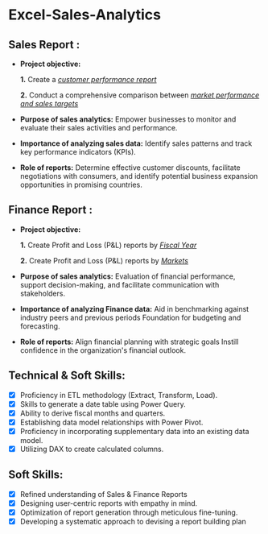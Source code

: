 # Excel-Sales-Analytics

## Sales Report :


- **Project objective:** 

    **1.** Create a _[customer performance report](https://github.com/varaprasad55/Excel-Sales-Analytics/blob/898f770a30df68e1792a7b87c5c8fbf289c00bb4/Customer%20Performance%20Report.pdf)_ 

    **2.** Conduct a comprehensive comparison between _[market performance and sales targets](https://github.com/varaprasad55/Excel-Sales-Analytics/blob/898f770a30df68e1792a7b87c5c8fbf289c00bb4/Market%20Performance%20vs%20Targets%20Report.pdf)_

- **Purpose of sales analytics:** Empower businesses to monitor and evaluate their sales activities and performance.

- **Importance of analyzing sales data:** Identify sales patterns and track key performance indicators (KPIs).

- **Role of reports:** Determine effective customer discounts, facilitate negotiations with consumers, and identify potential business expansion opportunities in promising countries.


## Finance Report :

- **Project objective:** 

    **1.** Create Profit and Loss (P&L) reports by _[Fiscal Year](https://github.com/varaprasad55/Excel-Sales-Analytics/blob/898f770a30df68e1792a7b87c5c8fbf289c00bb4/P%20%26%20L%20Statement%20by%20Fiscal%20Year.pdf)_ 

   **2.** Create Profit and Loss (P&L) reports by _[Markets](https://github.com/varaprasad55/Excel-Sales-Analytics/blob/898f770a30df68e1792a7b87c5c8fbf289c00bb4/P%20%26%20L%20Statement%20by%20Markets.pdf)_

- **Purpose of sales analytics:** Evaluation of financial performance, support decision-making, and facilitate communication with stakeholders.

- **Importance of analyzing Finance data:** Aid in benchmarking against industry peers and previous periods Foundation for budgeting and forecasting.

- **Role of reports:** Align financial planning with strategic goals Instill confidence in the organization's financial outlook.


## Technical & Soft Skills:
- [x]	Proficiency in ETL methodology (Extract, Transform, Load).
- [x]	Skills to generate a date table using Power Query.
- [x]	Ability to derive fiscal months and quarters.
- [x]	Establishing data model relationships with Power Pivot.
- [x]	Proficiency in incorporating supplementary data into an existing data model.
- [x]	Utilizing DAX to create calculated columns.

## Soft Skills:
- [x]	Refined understanding of Sales & Finance Reports
- [x]	Designing user-centric reports with empathy in mind.
- [x]	Optimization of report generation through meticulous fine-tuning.
- [x]	Developing a systematic approach to devising a report building plan
